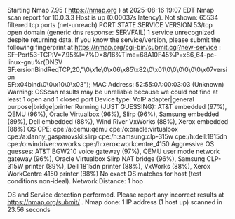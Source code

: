Starting Nmap 7.95 ( https://nmap.org ) at 2025-08-16 19:07 EDT
Nmap scan report for 10.0.3.3
Host is up (0.00037s latency).
Not shown: 65534 filtered tcp ports (net-unreach)
PORT   STATE SERVICE VERSION
53/tcp open  domain  (generic dns response: SERVFAIL)
1 service unrecognized despite returning data. If you know the service/version, please submit the following fingerprint at https://nmap.org/cgi-bin/submit.cgi?new-service :
SF-Port53-TCP:V=7.95%I=7%D=8/16%Time=68A10F45%P=x86_64-pc-linux-gnu%r(DNSV
SF:ersionBindReqTCP,20,"\0\x1e\0\x06\x85\x82\0\x01\0\0\0\0\0\0\x07version\
SF:x04bind\0\0\x10\0\x03");
MAC Address: 52:55:0A:00:03:03 (Unknown)
Warning: OSScan results may be unreliable because we could not find at least 1 open and 1 closed port
Device type: VoIP adapter|general purpose|bridge|printer
Running (JUST GUESSING): AT&T embedded (97%), QEMU (96%), Oracle Virtualbox (96%), Slirp (96%), Samsung embedded (89%), Dell embedded (88%), Wind River VxWorks (88%), Xerox embedded (88%)
OS CPE: cpe:/a:qemu:qemu cpe:/o:oracle:virtualbox cpe:/a:danny_gasparovski:slirp cpe:/h:samsung:clp-315w cpe:/h:dell:1815dn cpe:/o:windriver:vxworks cpe:/h:xerox:workcentre_4150
Aggressive OS guesses: AT&T BGW210 voice gateway (97%), QEMU user mode network gateway (96%), Oracle Virtualbox Slirp NAT bridge (96%), Samsung CLP-315W printer (89%), Dell 1815dn printer (88%), VxWorks (88%), Xerox WorkCentre 4150 printer (88%)
No exact OS matches for host (test conditions non-ideal).
Network Distance: 1 hop

OS and Service detection performed. Please report any incorrect results at https://nmap.org/submit/ .
Nmap done: 1 IP address (1 host up) scanned in 23.56 seconds
